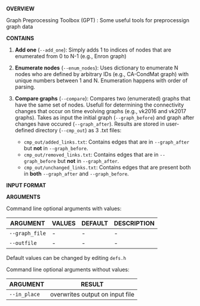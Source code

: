 __OVERVIEW__

Graph Preprocessing Toolbox (GPT) : Some useful tools for preprocessign graph data 

__CONTAINS__

1. __Add one__ (`--add_one`): Simply adds 1 to indices of nodes that are enumerated from 0 to N-1 (e.g., Enron graph)

2. __Enumerate nodes__ (`--enum_nodes`): Uses dictionary to enumerate N nodes who are defined by arbitrary
IDs (e.g., CA-CondMat graph) with unique numbers between 1 and N. Enumeration happens with order of parsing. 

3. __Compare graphs__  (`--compare`): Compares two (enumerated) graphs that have the same set of nodes. Usefull for 
determining the connectivity changes that occur on time evolving graphs (e.g., vk2016 and vk2017 graphs). Takes as 
input the initial graph (`--graph_before`) and graph after changes have occured (`--graph_after`). Results are stored
in user-defined directory (`--cmp_out`) as 3 .txt files:
    * `cmp_out/added_links.txt`: Contains edges that are in `--graph_after` but __not__ in `--graph_before`. 
    * `cmp_out/removed_links.txt`: Contains edges that are in `--graph_before` but __not__ in `--graph_after`. 
    * `cmp_out/unchanged_links.txt`: Contains edges that are present both in __both__ `--graph_after` and `--graph_before`. 



__INPUT FORMAT__



__ARGUMENTS__

Command line optional arguments with values:

ARGUMENT | VALUES | DEFAULT | DESCRIPTION
-------- | ------ | ------- | -----------
`--graph_file` | - |- | -
`--outfile` | - | - | -

Default values can be changed by editing `defs.h`

Command line optional arguments without values:

ARGUMENT | RESULT
-------- | ------
`--in_place` | overwrites output on input file

